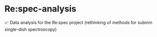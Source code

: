 # Re:spec-analysis
:chart_with_upwards_trend: Data analysis for the Re:spec project (rethinking of methods for submm single-dish spectroscopy)
